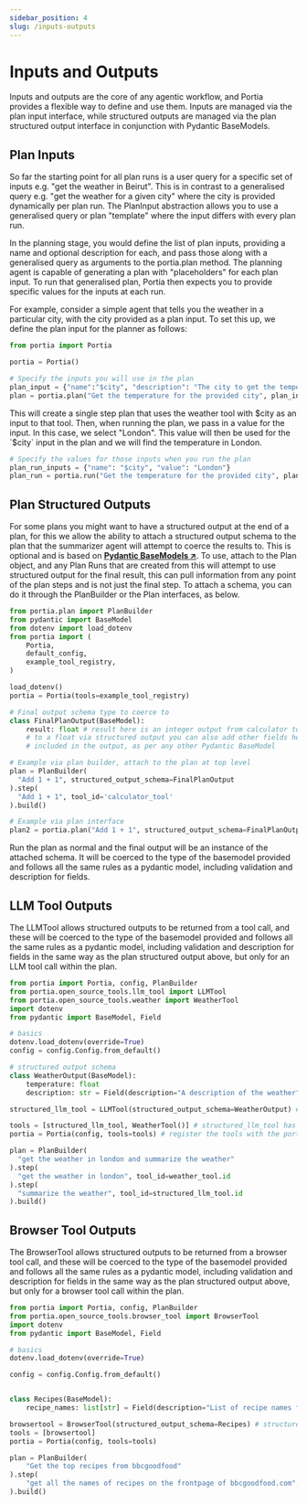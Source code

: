 ```yaml
---
sidebar_position: 4
slug: /inputs-outputs
---
```


# Inputs and Outputs
Inputs and outputs are the core of any agentic workflow, and Portia provides a flexible way to define and use them. Inputs are managed via the plan input interface, while structured outputs are managed via the plan structured output interface in conjunction with Pydantic BaseModels.

## Plan Inputs

So far the starting point for all plan runs is a user query for a specific set of inputs e.g. "get the weather in Beirut". This is in contrast to a generalised query e.g. "get the weather for a given city" where the city is provided dynamically per plan run. The PlanInput abstraction allows you to use a generalised query or plan "template" where the input differs with every plan run.

In the planning stage, you would define the list of plan inputs, providing a name and optional description for each, and pass those along with a generalised query as arguments to the portia.plan method. The planning agent is capable of generating a plan with "placeholders" for each plan input. To run that generalised plan, Portia then expects you to provide specific values for the inputs at each run.

For example, consider a simple agent that tells you the weather in a particular city, with the city provided as a plan input.
To set this up, we define the plan input for the planner as follows:
```python id=plan_with_inputs
from portia import Portia

portia = Portia()

# Specify the inputs you will use in the plan
plan_input = {"name":"$city", "description": "The city to get the temperature for"}
plan = portia.plan("Get the temperature for the provided city", plan_inputs=[plan_input])
```

This will create a single step plan that uses the weather tool with $city as an input to that tool.
Then, when running the plan, we pass in a value for the input. In this case, we select "London".
This value will then be used for the `$city` input in the plan and we will find the temperature in London.

```python depends_on=plan_with_inputs
# Specify the values for those inputs when you run the plan
plan_run_inputs = {"name": "$city", "value": "London"}
plan_run = portia.run("Get the temperature for the provided city", plan_run_inputs=[plan_run_inputs])
```

## Plan Structured Outputs

For some plans you might want to have a structured output at the end of a plan, for this we allow the ability to attach a structured output schema to the plan that the summarizer agent will attempt to coerce the results to. This is optional and is based on <a href="https://docs.pydantic.dev/latest/#pydantic-examples" target="_blank">**Pydantic BaseModels ↗**</a>. To use, attach to the Plan object, and any Plan Runs that are created from this will attempt to use structured output for the final result, this can pull information from any point of the plan steps and is not just the final step. To attach a schema, you can do it through the PlanBuilder or the Plan interfaces, as below.

```python title='plan_structured_output.py'
from portia.plan import PlanBuilder
from pydantic import BaseModel
from dotenv import load_dotenv
from portia import (
    Portia,
    default_config,
    example_tool_registry,
)

load_dotenv()
portia = Portia(tools=example_tool_registry)

# Final output schema type to coerce to
class FinalPlanOutput(BaseModel):
    result: float # result here is an integer output from calculator tool, but will be converted 
    # to a float via structured output you can also add other fields here, and they will be 
    # included in the output, as per any other Pydantic BaseModel

# Example via plan builder, attach to the plan at top level
plan = PlanBuilder(
  "Add 1 + 1", structured_output_schema=FinalPlanOutput
).step(
  "Add 1 + 1", tool_id='calculator_tool'
).build()

# Example via plan interface
plan2 = portia.plan("Add 1 + 1", structured_output_schema=FinalPlanOutput) 
```
Run the plan as normal and the final output will be an instance of the attached schema. It will be coerced to the type of the basemodel provided and follows all the same rules as a pydantic model, including validation and description for fields.

## LLM Tool Outputs
The LLMTool allows structured outputs to be returned from a tool call, and these will be coerced to the type of the basemodel provided and follows all the same rules as a pydantic model, including validation and description for fields in the same way as the plan structured output above, but only for an LLM tool call within the plan. 

```python title='llm_tool_output.py'
from portia import Portia, config, PlanBuilder
from portia.open_source_tools.llm_tool import LLMTool
from portia.open_source_tools.weather import WeatherTool
import dotenv
from pydantic import BaseModel, Field

# basics
dotenv.load_dotenv(override=True)
config = config.Config.from_default()

# structured output schema
class WeatherOutput(BaseModel):
    temperature: float
    description: str = Field(description="A description of the weather")

structured_llm_tool = LLMTool(structured_output_schema=WeatherOutput) # structured output schema attached

tools = [structured_llm_tool, WeatherTool()] # structured_llm_tool has a structured output schema attached
portia = Portia(config, tools=tools) # register the tools with the portia instance, including the structured_llm_tool

plan = PlanBuilder(
  "get the weather in london and summarize the weather"
).step(
  "get the weather in london", tool_id=weather_tool.id
).step(
  "summarize the weather", tool_id=structured_llm_tool.id
).build()
```

## Browser Tool Outputs
The BrowserTool allows structured outputs to be returned from a browser tool call, and these will be coerced to the type of the basemodel provided and follows all the same rules as a pydantic model, including validation and description for fields in the same way as the plan structured output above, but only for a browser tool call within the plan. 

```python title='browser_tool_output.py'
from portia import Portia, config, PlanBuilder
from portia.open_source_tools.browser_tool import BrowserTool
import dotenv
from pydantic import BaseModel, Field

# basics
dotenv.load_dotenv(override=True)

config = config.Config.from_default()


class Recipes(BaseModel):
    recipe_names: list[str] = Field(description="List of recipe names found on the page")

browsertool = BrowserTool(structured_output_schema=Recipes) # structured output schema attached
tools = [browsertool]
portia = Portia(config, tools=tools)

plan = PlanBuilder(
    "Get the top recipes from bbcgoodfood"
).step(
    "get all the names of recipes on the frontpage of bbcgoodfood.com", tool_id=browsertool.id
).build()
```
